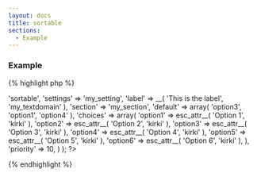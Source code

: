 ```yaml
---
layout: docs
title: sortable
sections:
  - Example
---
```


### Example

{% highlight php %}
<?php
Kirki::add_field( 'my_config', array(
	'type'        => 'sortable',
	'settings'    => 'my_setting',
	'label'       => __( 'This is the label', 'my_textdomain' ),
	'section'     => 'my_section',
	'default'     => array(
		'option3',
		'option1',
		'option4'
	),
	'choices'     => array(
		'option1' => esc_attr__( 'Option 1', 'kirki' ),
		'option2' => esc_attr__( 'Option 2', 'kirki' ),
		'option3' => esc_attr__( 'Option 3', 'kirki' ),
		'option4' => esc_attr__( 'Option 4', 'kirki' ),
		'option5' => esc_attr__( 'Option 5', 'kirki' ),
		'option6' => esc_attr__( 'Option 6', 'kirki' ),
	),
	'priority'    => 10,
) );
?>
{% endhighlight %}

